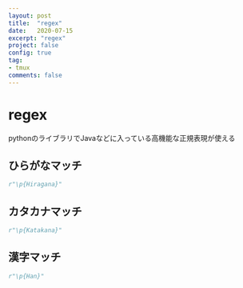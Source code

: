 ```yaml
---
layout: post
title:  "regex"
date:   2020-07-15
excerpt: "regex"
project: false
config: true
tag:
- tmux
comments: false
---
```


# regex

pythonのライブラリでJavaなどに入っている高機能な正規表現が使える

## ひらがなマッチ

```python
r"\p{Hiragana}"
```

## カタカナマッチ

```python
r"\p{Katakana}"
```

## 漢字マッチ

```python
r"\p{Han}"
```
